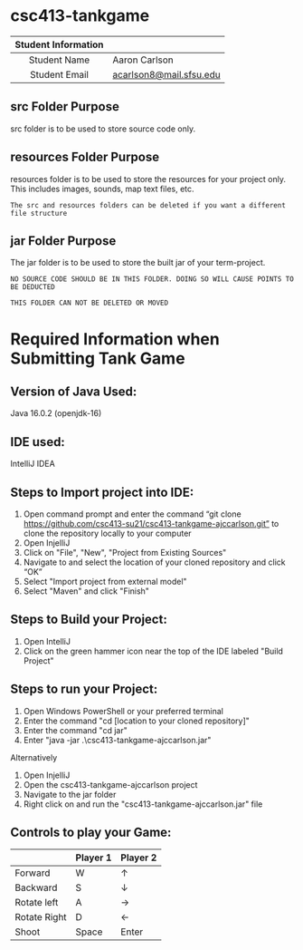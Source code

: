 # csc413-tankgame


| Student Information |                |
|:-------------------:|----------------|
|  Student Name       |   Aaron Carlson    |
|  Student Email      |   acarlson8@mail.sfsu.edu   |

## src Folder Purpose 
src folder is to be used to store source code only.

## resources Folder Purpose 
resources folder is to be used to store the resources for your project only. This includes images, sounds, map text files, etc.

`The src and resources folders can be deleted if you want a different file structure`

## jar Folder Purpose 
The jar folder is to be used to store the built jar of your term-project.

`NO SOURCE CODE SHOULD BE IN THIS FOLDER. DOING SO WILL CAUSE POINTS TO BE DEDUCTED`

`THIS FOLDER CAN NOT BE DELETED OR MOVED`

# Required Information when Submitting Tank Game

## Version of Java Used:
Java 16.0.2 (openjdk-16)

## IDE used:
IntelliJ IDEA

## Steps to Import project into IDE:
1. Open command prompt and enter the command “git clone https://github.com/csc413-su21/csc413-tankgame-ajccarlson.git” to clone the repository locally to your computer
2. Open InjelliJ
3. Click on "File", "New", "Project from Existing Sources"
4. Navigate to and select the location of your cloned repository and click “OK”
5. Select "Import project from external model"
6. Select "Maven" and click "Finish"

## Steps to Build your Project:
1. Open IntelliJ
2. Click on the green hammer icon near the top of the IDE labeled "Build Project"
 
## Steps to run your Project:
1. Open Windows PowerShell or your preferred terminal
2. Enter the command "cd [location to your cloned repository]"
3. Enter the command "cd jar"
4. Enter "java -jar .\csc413-tankgame-ajccarlson.jar"

Alternatively

1. Open InjelliJ
2. Open the csc413-tankgame-ajccarlson project
3. Navigate to the jar folder
4. Right click on and run the "csc413-tankgame-ajccarlson.jar" file

## Controls to play your Game:

|               | Player 1 | Player 2 |
|---------------|----------|----------|
|  Forward      |     W    |    ↑     |
|  Backward     |     S    |    ↓     |
|  Rotate left  |     A    |    →     |
|  Rotate Right |     D    |    ←     |
|  Shoot        |   Space  |  Enter   |

<!-- you may add more controls if you need to. -->
